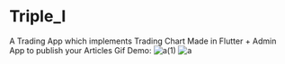 # Triple_I
A Trading App which implements Trading Chart Made in Flutter + Admin App to publish your Articles
Gif Demo:
![a(1)](https://user-images.githubusercontent.com/64379149/186873766-35bfac62-5c79-46aa-adac-9b70ab78d720.gif)
![a](https://user-images.githubusercontent.com/64379149/186873841-a53e2a86-0c08-47e9-b0f9-2f2f481a5ab6.gif)
